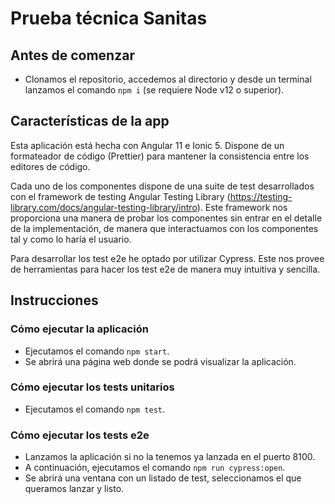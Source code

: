 # Prueba técnica Sanitas

## Antes de comenzar

- Clonamos el repositorio, accedemos al directorio y desde un terminal lanzamos el comando `npm i` (se requiere Node v12 o superior).

## Características de la app

Esta aplicación está hecha con Angular 11 e Ionic 5. Dispone de un formateador de código (Prettier) para mantener la consistencia entre los editores de código.

Cada uno de los componentes dispone de una suite de test desarrollados con el framework de testing Angular Testing Library (https://testing-library.com/docs/angular-testing-library/intro). Este framework nos proporciona una manera de probar los componentes sin entrar en el detalle de la implementación, de manera que interactuamos con los componentes tal y como lo haría el usuario.

Para desarrollar los test e2e he optado por utilizar Cypress. Este nos provee de herramientas para hacer los test e2e de manera muy intuitiva y sencilla.

## Instrucciones

### Cómo ejecutar la aplicación

- Ejecutamos el comando `npm start`.
- Se abrirá una página web donde se podrá visualizar la aplicación.

### Cómo ejecutar los tests unitarios

- Ejecutamos el comando `npm test`.

### Cómo ejecutar los tests e2e

- Lanzamos la aplicación si no la tenemos ya lanzada en el puerto 8100.
- A continuación, ejecutamos el comando `npm run cypress:open`.
- Se abrirá una ventana con un listado de test, seleccionamos el que queramos lanzar y listo.
